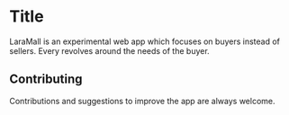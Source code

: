 # Title

LaraMall is an experimental web app which focuses on buyers instead of sellers. Every revolves around the needs of the buyer.


## Contributing
Contributions and suggestions to improve the app are always welcome. 

